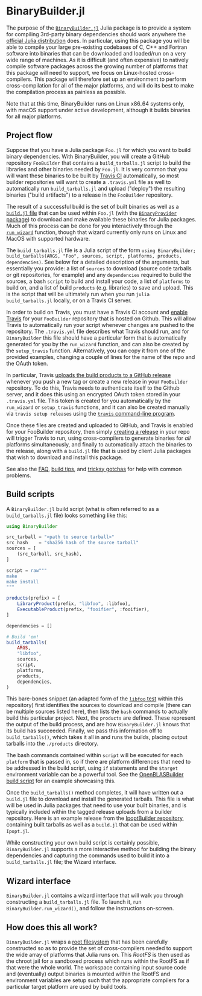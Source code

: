 # BinaryBuilder.jl

The purpose of the [`BinaryBuilder.jl`](https://github.com/JuliaPackaging/BinaryBuilder.jl) Julia package is to provide a system for compiling 3rd-party binary dependencies should work anywhere the [official Julia distribution](https://julialang.org/downloads) does.  In particular, using this package you will be able to compile your large pre-existing codebases of C, C++ and Fortran software into binaries that can be downloaded and loaded/run on a very wide range of machines.  As it is difficult (and often expensive) to natively compile software packages across the growing number of platforms that this package will need to support, we focus on Linux-hosted cross-compilers.  This package will therefore set up an environment to perform cross-compilation for all of the major platforms, and will do its best to make the compilation process as painless as possible.

Note that at this time, BinaryBuilder runs on Linux x86_64 systems only, with macOS support under active development, although it builds binaries for all major platforms.

## Project flow

Suppose that you have a Julia package `Foo.jl` for which you want to build binary dependencies.  With BinaryBuilder, you will create a GitHub repository `FooBuilder` that contains a `build_tarballs.jl` script to build the libraries and other binaries needed by `Foo.jl`.  It is very common that you will want these binaries to be built by [Travis CI](https://travis-ci.org/) automatically, so most builder repositories will want to create a `.travis.yml` file as well to automatically run `build_tarballs.jl` and upload ("deploy") the resulting binaries ("build artifacts") to a release in the `FooBuilder` repository.

The result of a successful build is the set of built binaries as well as a [`build.jl` file](https://github.com/JuliaPackaging/BinaryProvider.jl/blob/master/test/LibFoo.jl/deps/build.jl) that can be used within `Foo.jl` (with the [`BinaryProvider` package](https://github.com/JuliaPackaging/BinaryProvider.jl)) to download and make available these binaries for Julia packages.  Much of this process can be done for you interactively through the [`run_wizard`](@ref) function, though that wizard currently only runs on Linux and MacOS with supported hardware.

The `build_tarballs.jl` file is a Julia script of the form `using BinaryBuilder; build_tarballs(ARGS, "Foo", sources, script, platforms, products, dependencies)`.  See below for a detailed description of the arguments, but essentially you provide: a list of `sources` to download (source code tarballs or git repositories, for example) and any `dependencies` required to build the sources, a bash `script` to build and install your code, a list of `platforms` to build on, and a list of build `products` (e.g. libraries) to save and upload.  This is the script that will be ultimately run when you run `julia build_tarballs.jl` locally, or on a Travis CI server.

In order to build on Travis, you must have a Travis CI account and [enable Travis](https://docs.travis-ci.com/user/getting-started/) for your `FooBuilder` repository that is hosted on Github.  This will allow Travis to automatically run your script whenever changes are pushed to the repository.  The `.travis.yml` file describes what Travis should run, and for `BinaryBuilder` this file should have a particular form that is automatically generated for you by the `run_wizard` function, and can also be created by the `setup_travis` function.  Alternatively, you can copy it from one of the provided examples, changing a couple of lines for the name of the repo and the OAuth token.

In particular, Travis [uploads the build products to a GitHub release](https://docs.travis-ci.com/user/deployment/releases/) whenever you push a new tag or create a new release in your `FooBuilder` repository.  To do this, Travis needs to authenticate itself to the Github server, and it does this using an encrypted OAuth token stored in your `.travis.yml` file.   This token is created for you automatically by the `run_wizard` or `setup_travis` functions, and it can also be created manually via `travis setup releases` using the [`travis` command-line program](https://github.com/travis-ci/travis.rb#installation).

Once these files are created and uploaded to GitHub, and Travis is enabled for your FooBuilder repository, then simply [creating a release](https://help.github.com/articles/creating-releases/) in your repo will trigger Travis to run, using cross-compilers to generate binaries for *all* platforms simultaneously, and finally to automatically attach the binaries to the release, along with a `build.jl` file that is used by client Julia packages that wish to download and install this package.

See also the [FAQ](FAQ.md), [build tips](build_tips.md), and [tricksy gotchas](tricksy_gotchas.md) for help with common problems.

## Build scripts

A `BinaryBuilder.jl` build script (what is often referred to as a `build_tarballs.jl` file) looks something like this:

```julia
using BinaryBuilder

src_tarball = "<path to source tarball>"
src_hash    = "sha256 hash of the source tarball"
sources = [
    (src_tarball, src_hash),
]

script = raw"""
make
make install
"""

products(prefix) = [
    LibraryProduct(prefix, "libfoo", :libfoo),
    ExecutableProduct(prefix, "fooifier", :fooifier),
]

dependencies = []

# Build 'em!
build_tarballs(
    ARGS,
    "libfoo",
    sources,
    script,
    platforms,
    products,
    dependencies,
)
```

This bare-bones snippet (an adapted form of the [`libfoo` test](../../test/build_libfoo_tarballs.jl) within this repository) first identifies the sources to download and compile (there can be multiple sources listed here), then lists the `bash` commands to actually build this particular project.  Next, the `products` are defined.  These represent the output of the build process, and are how `BinaryBuilder.jl` knows that its build has succeeded.  Finally, we pass this information off to `build_tarballs()`, which takes it all in and runs the builds, placing output tarballs into the `./products` directory.

The bash commands contained within `script` will be executed for each `platform` that is passed in, so if there are platform differences that need to be addressed in the build script, using `if` statements and the `$target` environment variable can be a powerful tool.  See the [OpenBLASBuilder build script](https://github.com/staticfloat/OpenBLASBuilder/blob/master/build_tarballs.jl) for an example showcasing this.

Once the `build_tarballs()` method completes, it will have written out a `build.jl` file to download and install the generated tarballs.  This file is what will be used in Julia packages that need to use your built binaries, and is typically included within the tagged release uploads from a builder repository.  Here is an example release from the [IpoptBuilder repository](https://github.com/staticfloat/IpoptBuilder/releases/tag/v3.12.8-9), containing built tarballs as well as a `build.jl` that can be used within `Ipopt.jl`.

While constructing your own build script is certainly possible, `BinaryBuilder.jl` supports a more interactive method for building the binary dependencies and capturing the commands used to build it into a `build_tarballs.jl` file; the Wizard interface.

## Wizard interface

`BinaryBuilder.jl` contains a wizard interface that will walk you through constructing a `build_tarballs.jl` file.  To launch it, run `BinaryBuilder.run_wizard()`, and follow the instructions on-screen.

## How does this all work?

`BinaryBuilder.jl` wraps a [root filesystem](rootfs.md) that has been carefully constructed so as to provide the set of cross-compilers needed to support the wide array of platforms that Julia runs on.  This _RootFS_ is then used as the chroot jail for a sandboxed process which runs within the RootFS as if that were the whole world.  The workspace containing input source code and (eventually) output binaries is mounted within the RootFS and environment variables are setup such that the appropriate compilers for a particular target platform are used by build tools.
